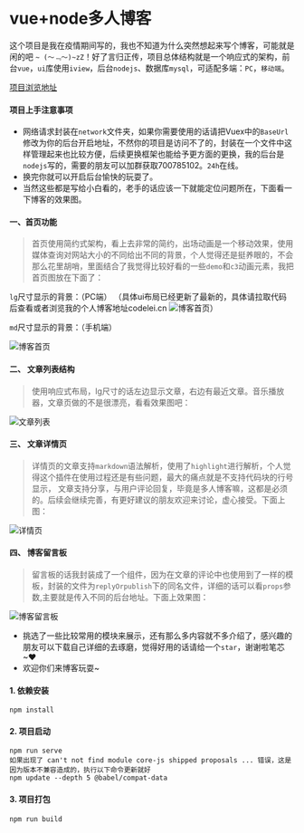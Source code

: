 # vue+node多人博客

这个项目是我在疫情期间写的，我也不知道为什么突然想起来写个博客，可能就是闲的吧 `~ (～﹃～)~zZ`！好了言归正传，项目总体结构就是一个响应式的架构，前台`vue`，`ui`库使用`iview`，后台`nodejs`、数据库`mysql`，可适配多端：`PC`，`移动端`。

[项目浏览地址](codelei.cn)
#### 项目上手注意事项
- 网络请求封装在`network`文件夹，如果你需要使用的话请把Vuex中的`BaseUrl`修改为你的后台开启地址，不然你的项目是访问不了的，封装在一个文件中这样管理起来也比较方便，后续更换框架也能给予更方面的更换，我的后台是`nodejs`写的，需要的朋友可以加群获取700785102。`24h`在线。
- 换完你就可以开启后台愉快的玩耍了。
- 当然这些都是写给小白看的，老手的话应该一下就能定位问题所在，下面看一下博客的效果图。

#### 一、首页功能

> 首页使用简约式架构，看上去非常的简约，出场动画是一个移动效果，使用媒体查询对网站大小的不同给出不同的背景，个人觉得还是挺养眼的，不会那么花里胡哨，里面结合了我觉得比较好看的一些`demo`和`c3`动画元素，我把首页图放在下面了：

`lg`尺寸显示的背景：（PC端）
（具体ui布局已经更新了最新的，具体请拉取代码后查看或者浏览我的个人博客地址codelei.cn
![博客首页]( http://codeleilei.gitee.io/blog/index.png )）

`md`尺寸显示的背景：（手机端）

![博客首页](http://codeleilei.gitee.io/blog/md_index.png)

#### 二、 文章列表结构

> 使用响应式布局，lg尺寸的话左边显示文章，右边有最近文章。音乐播放器，文章页做的不是很漂亮，看看效果图吧：

![文章列表]( http://codeleilei.gitee.io/blog/article.png)

#### 三、 文章详情页

> 详情页的文章支持`markdown`语法解析，使用了`highlight`进行解析，个人觉得这个插件在使用过程还是有些问题，最大的痛点就是不支持代码块的行号显示， 文章支持分享，与用户评论回复，毕竟是多人博客嘛，这都是必须的。后续会继续完善，有更好建议的朋友欢迎来讨论，虚心接受。下面上图：

![详情页](http://codeleilei.gitee.io/blog/detail.png)

#### 四、 博客留言板

> 留言板的话我封装成了一个组件，因为在文章的评论中也使用到了一样的模板，封装的文件为`replyOrpublish`下的同名文件，详细的话可以看`props`参数,主要就是传入不同的后台地址。下面上效果图：

![博客留言板](http://codeleilei.gitee.io/blog/leavemessage.png)

- 挑选了一些比较常用的模块来展示，还有那么多内容就不多介绍了，感兴趣的朋友可以下载自己详细的去琢磨，觉得好用的话请给一个`star`，谢谢啦笔芯~♥
- 欢迎你们来博客玩耍~

#### 1. 依赖安装

```
npm install
```

#### 2. 项目启动

```
npm run serve
如果出现了 can't not find module core-js shipped proposals ... 错误，这是因为版本不兼容造成的，执行以下命令更新就好
npm update --depth 5 @babel/compat-data
```


#### 3. 项目打包

```
npm run build
```
